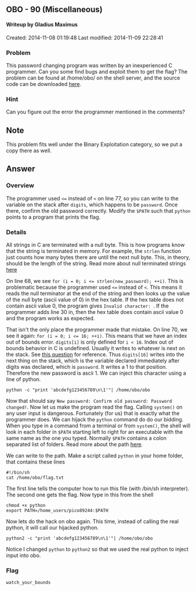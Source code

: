 ## OBO - 90 (Miscellaneous) ##
#### Writeup by Gladius Maximus
Created: 2014-11-08 01:19:48
Last modified: 2014-11-09 22:28:41

### Problem ###

This password changing program was written by an inexperienced C
programmer. Can you some find bugs and exploit them to get the flag? The
problem can be found at /home/obo/ on the shell server, and the source code can
be downloaded [here](https://picoctf.com/problem-static/binary/OBO/obo.c).

### Hint ###

Can you figure out the error the programmer mentioned in the comments?

## Note ##

This problem fits well under the Binary Exploitation category, so we put a copy
there as well.

## Answer ##

### Overview ###

The programmer used `<=` instead of `<` on line 77, so you can write to the
variable on the stack after `digits`, which happens to be `password`. Once
there, confirm the old password correctly. Modify the `$PATH` such that `python`
points to a program that prints the flag.

### Details ###

All strings in C are terminated with a null byte. This is how programs know
that the string is terminated in memory. For example, the `strlen` function
just counts how many bytes there are until the next null byte. This, in theory,
should be the length of the string. Read more about null terminated strings
[here](http://www.tutorialspoint.com/cprogramming/c_strings.htm)

On line 68, we see `for (i = 0; i <= strlen(new_password); ++i)`. This is
problematic because the programmer used `<=` instead of `<`. This means it reads the null
terminator at the end of the string and then looks up the value of the null byte (ascii value of 0) in the hex table. If the hex table does not contain ascii value 0, the program gives `Invalid character:
`. If the programmer adds line 30 in, then the hex table does contain ascii
value 0 and the program works as expected.

That isn't the only place the programmer made that mistake. On line 70, we see
it again: `for (i = 0; i <= 16; ++i)`. This means that we have an index out of
bounds error. `digits[i]` is only defined for `i < 16`. Index out of bounds
behavior in C is undefined. Usually it writes to whatever is next on the
stack. See
[this question](http://stackoverflow.com/questions/671703/array-index-out-of-bound-in-c)
for reference. Thus `digits[16]` writes into the next thing on the stack, which
is the variable declared immediately after digits was declared, which is
`password`. It writes a 1 to that position. Therefore the new password is
ascii 1. We can inject this character using a line of python.

    python -c "print 'abcdefg123456789\n\1'"| /home/obo/obo

Now that should say `New password: Confirm old password: Password
changed!`. Now let us make the program read the flag. Calling `system()` on any
user input is dangerous. Fortunately (for us) that is exactly what the
programmer does. We can hijack the `python` command do do our bidding. When you
type in a command from a terminal or from `system()`, the shell will look in
each folder in `$PATH` starting left to right for an executable with the same
name as the one you typed. Normally `$PATH` contains a colon separated list of
folders. Read more about the path [here](https://kb.iu.edu/d/acar).

We can write to the path. Make a script called `python` in your home folder,
that contains these lines

    #!/bin/sh
    cat /home/obo/flag.txt

The first line tells the computer how to run this file (with /bin/sh
interpreter). The second one gets the flag. Now type in this from the shell

    chmod +x python
    export PATH=/home_users/pico89244:$PATH

Now lets do the hack on obo again. This time, instead of calling the real
python, it will call our hijacked python.

    python2 -c "print 'abcdefg123456789\n\1'"| /home/obo/obo

Notice I changed `python` to `python2` so that we used the real python to
inject input into obo.

### Flag ###

    watch_your_bounds
